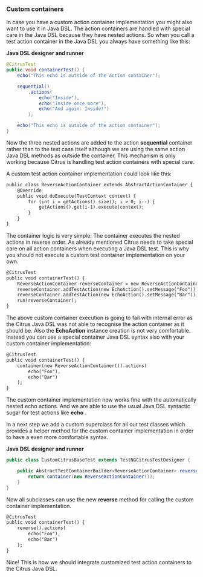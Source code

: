 ### Custom containers

In case you have a custom action container implementation you might also want to use it in Java DSL. The action containers are handled with special care in the Java DSL because they have nested actions. So when you call a test action container in the Java DSL you always have something like this:

**Java DSL designer and runner** 

```java
@CitrusTest
public void containerTest() {
    echo("This echo is outside of the action container");

    sequential()
        .actions(
            echo("Inside"),
            echo("Inside once more"),
            echo("And again: Inside!")
        );

    echo("This echo is outside of the action container");
}
```

Now the three nested actions are added to the action **sequential** container rather than to the test case itself although we are using the same action Java DSL methods as outside the container. This mechanism is only working because Citrus is handling test action containers with special care.

A custom test action container implementation could look like this:

```xml
public class ReverseActionContainer extends AbstractActionContainer {
    @Override
    public void doExecute(TestContext context) {
        for (int i = getActions().size(); i > 0; i--) {
            getActions().get(i-1).execute(context);
        }
    }
}
```

The container logic is very simple: The container executes the nested actions in reverse order. As already mentioned Citrus needs to take special care on all action containers when executing a Java DSL test. This is why you should not execute a custom test container implementation on your own.

```xml
@CitrusTest
public void containerTest() {
    ReverseActionContainer reverseContainer = new ReverseActionContainer();
    reverseContainer.addTestAction(new EchoAction().setMessage("Foo"));
    reverseContainer.addTestAction(new EchoAction().setMessage("Bar"));
    run(reverseContainer);
}
```

The above custom container execution is going to fail with internal error as the Citrus Java DSL was not able to recognise the action container as it should be. Also the **EchoAction** instance creation is not very comfortable. Instead you can use a special container Java DSL syntax also with your custom container implementation:

```xml
@CitrusTest
public void containerTest() {
    container(new ReverseActionContainer()).actions(
        echo("Foo"),
        echo("Bar")
    );
}
```

The custom container implementation now works fine with the automatically nested echo actions. And we are able to use the usual Java DSL syntactic sugar for test actions like **echo** .

In a next step we add a custom superclass for all our test classes which provides a helper method for the custom container implementation in order to have a even more comfortable syntax.

**Java DSL designer and runner** 

```java
public class CustomCitrusBaseTest extends TestNGCitrusTestDesigner {

    public AbstractTestContainerBuilder<ReverseActionContainer> reverse() {
        return container(new ReverseActionContainer());
    }
}
```

Now all subclasses can use the new **reverse** method for calling the custom container implementation.

```xml
@CitrusTest
public void containerTest() {
    reverse().actions(
        echo("Foo"),
        echo("Bar")
    );
}
```

Nice! This is how we should integrate customized test action containers to the Citrus Java DSL.

